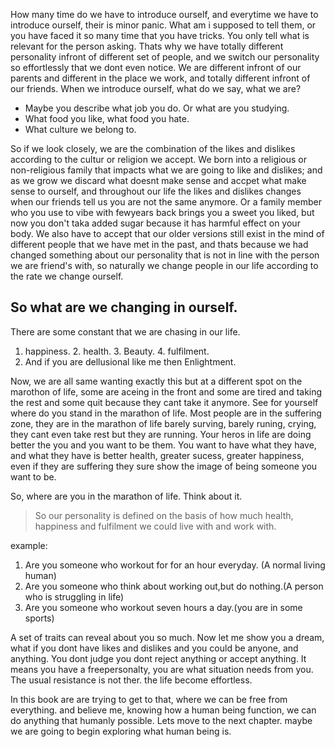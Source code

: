 How many time do we have to introduce ourself, and everytime we have to introduce ourself, their is minor panic. What am i supposed to tell them, or you have faced it so many time that you have tricks. You only tell what is relevant for the person asking. Thats why we have totally different personality infront of different set of people, and we switch our personality so effortlessly that we dont even notice. We are different infront of our parents and different in the place we work, and totally different infront of our friends.
When we introduce ourself, what do we say, what we are?
* Maybe you describe what job you do. Or what are you studying.
* What food you like, what food you hate.
* What culture we belong to.

So if we look closely, we are the combination of the likes and dislikes according to the cultur or religion we accept. We born into a religious or non-religious family that impacts what we are going to like and dislikes; and as we grow we discard what doesnt make sense and accpet what make sense to ourself, and throughout our life the likes and dislikes changes when our friends tell us you are not the same anymore. Or a family member who you use to vibe with fewyears back brings you a sweet you liked, but now you don't taka added sugar because it has harmful effect on your body. 
We also have to accept that our older versions still exist in the mind of different people that we have met in the past, and thats because we had changed something about our personality that is not in line with the person we are friend's with, so naturally we change people in our life according to the rate we change ourself.
## So what are we changing in ourself.
There are some constant that we are chasing in our life.
1. happiness. 2. health. 3. Beauty. 4. fulfilment. 
5. And if you are dellusional like me then Enlightment.

Now, we are all same wanting exactly this but at a different spot on the marothon of life, some are aceing in the front and some are tired and taking the rest and some quit because they cant take it anymore.
See for yourself where do you stand in the marathon of life. Most people are in the suffering zone, they are in the marathon of life barely surving, barely runing, crying, they cant even take rest but they are running.
Your heros in life are doing better the you and you want to be them. You want to have what they have, and what they have is better health, greater sucess, greater happiness, even if they are suffering they sure show the image of being someone you want to be.

So, where are you in the marathon of life. Think about it.
> So our personality is defined on the basis of how much health, happiness and fulfilment we could live with and work with.  

example:
1. Are you someone who workout for for an hour everyday. (A normal living human)
2. Are you someone who think about working out,but do nothing.(A person who is struggling in life)
3. Are you someone who workout seven hours a day.(you are in some sports)

A set of traits can reveal about you so much.
Now let me show you a dream, what if you dont have likes and dislikes and you could be anyone, and anything. You dont judge you dont reject anything or accept anything. It means you have a freepersonalty, you are what situation needs from you. The usual resistance is not ther. the life become effortless.

In this book are are trying to get to that, where we can be free from everything.
and believe me, knowing how a human being function, we can do anything that humanly possible.
Lets move to the next chapter. maybe we are going to begin exploring what human being is.

